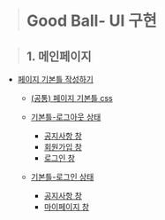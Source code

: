 > # Good Ball- UI 구현

> ## 1. 메인페이지

- [페이지 기본틀 작성하기](./default_layout)
  - [(공통) 페이지 기본틀 css](./default_layout/GB_frame.css)
  - [기본틀-로그아웃 상태](./default_layout/GB_frame_logoutted.html)
    - [공지사항 창](./default_layout/GB_notice.html)
    - [회원가입 창](./default_layout/GB_signup.html)
    - [로그인 창](./default_layout/GB_login.html)


  - [기본틀-로그인 상태](./default_layout/GB_frame_logIn.html)
    - [공지사항 창](./default_layout/GB_notice_logIn.html)
    - [마이페이지 창](./default_layout/GB_mypage.html)
